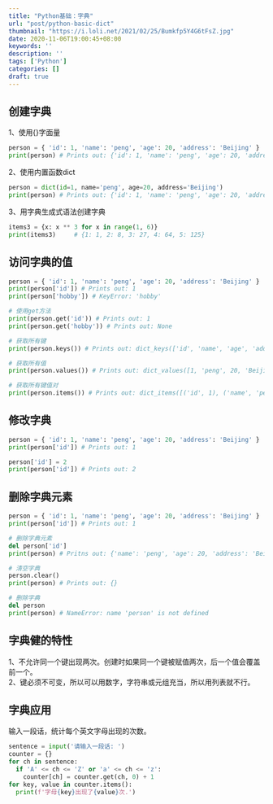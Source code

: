 ```yaml
---
title: "Python基础：字典"
url: "post/python-basic-dict"
thumbnail: "https://i.loli.net/2021/02/25/Bumkfp5Y4G6tFsZ.jpg"
date: 2020-11-06T19:00:45+08:00
keywords: ''
description: ''
tags: ['Python']
categories: []
draft: true
---
```


## 创建字典

1、使用{}字面量
```Python
person = { 'id': 1, 'name': 'peng', 'age': 20, 'address': 'Beijing' }
print(person) # Prints out: {'id': 1, 'name': 'peng', 'age': 20, 'address': 'Beijing'}
```

2、使用内置函数dict
```Python
person = dict(id=1, name='peng', age=20, address='Beijing')
print(person) # Prints out: {'id': 1, 'name': 'peng', 'age': 20, 'address': 'Beijing'}
```

3、用字典生成式语法创建字典
```Python
items3 = {x: x ** 3 for x in range(1, 6)}
print(items3)     # {1: 1, 2: 8, 3: 27, 4: 64, 5: 125}
```

## 访问字典的值

```Python
person = { 'id': 1, 'name': 'peng', 'age': 20, 'address': 'Beijing' }
print(person['id']) # Prints out: 1
print(person['hobby']) # KeyError: 'hobby'

# 使用get方法
print(person.get('id')) # Prints out: 1
print(person.get('hobby')) # Prints out: None

# 获取所有键
print(person.keys()) # Prints out: dict_keys(['id', 'name', 'age', 'address'])

# 获取所有值 
print(person.values()) # Prints out: dict_values([1, 'peng', 20, 'Beijing'])

# 获取所有键值对
print(person.items()) # Prints out: dict_items([('id', 1), ('name', 'peng'), ('age', 20), ('address', 'Beijing')])
```

## 修改字典

```Python
person = { 'id': 1, 'name': 'peng', 'age': 20, 'address': 'Beijing' }
print(person['id']) # Prints out: 1

person['id'] = 2
print(person['id']) # Prints out: 2
```

## 删除字典元素

```Python
person = { 'id': 1, 'name': 'peng', 'age': 20, 'address': 'Beijing' }
print(person['id']) # Prints out: 1

# 删除字典元素
del person['id']
print(person) # Pritns out: {'name': 'peng', 'age': 20, 'address': 'Beijing'}

# 清空字典
person.clear()
print(person) # Prints out: {}

# 删除字典
del person
print(person) # NameError: name 'person' is not defined
```

## 字典健的特性

1、不允许同一个键出现两次。创建时如果同一个键被赋值两次，后一个值会覆盖前一个。  
2、键必须不可变，所以可以用数字，字符串或元组充当，所以用列表就不行。

## 字典应用

输入一段话，统计每个英文字母出现的次数。

```Python
sentence = input('请输入一段话: ')
counter = {}
for ch in sentence:
  if 'A' <= ch <= 'Z' or 'a' <= ch <= 'z':
    counter[ch] = counter.get(ch, 0) + 1
for key, value in counter.items():
  print(f'字母{key}出现了{value}次.')
```
